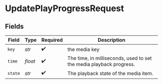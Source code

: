 # UpdatePlayProgressRequest


## Fields

| Field                                                               | Type                                                                | Required                                                            | Description                                                         |
| ------------------------------------------------------------------- | ------------------------------------------------------------------- | ------------------------------------------------------------------- | ------------------------------------------------------------------- |
| `key`                                                               | *str*                                                               | :heavy_check_mark:                                                  | the media key                                                       |
| `time`                                                              | *float*                                                             | :heavy_check_mark:                                                  | The time, in milliseconds, used to set the media playback progress. |
| `state`                                                             | *str*                                                               | :heavy_check_mark:                                                  | The playback state of the media item.                               |